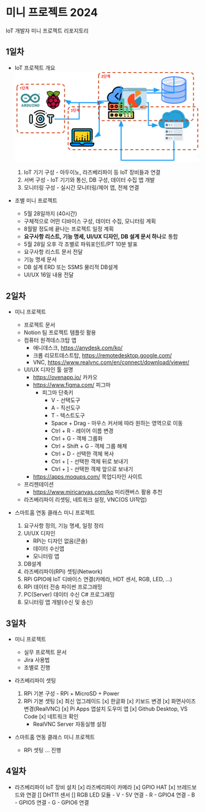 # 미니 프로젝트 2024
IoT 개발자 미니 프로젝트 리포지토리

## 1일차
- IoT 프로젝트 개요
    ![IoT프로젝트](https://raw.githubusercontent.com/som7199/miniprojects-2024/main/mp001.png)

    1. IoT 기기 구성 - 아두이노, 라즈베리파이 등 IoT 장비들과 연결
    2. 서버 구성 - IoT 기기와 통신, DB 구성, 데이터 수집 앱 개발
    3. 모니터링 구성 - 실시간 모니터링/제어 앱, 전체 연결

- 조별 미니 프로젝트
    - 5월 28일까지 (40시간)
    - 구체적으로 어떤 디바이스 구성, 데이터 수집, 모니터링 계획
    - 8월말 정도에 끝나는 프로젝트 일정 계획
    - **요구사항 리스트, 기능 명세, UI/UX 디자인, DB 설계 문서 하나**로 통합
    - 5월 28일 오후 각 조별로 파워포인트/PT 10분 발표
    - 요구사항 리스트 문서 전달
    - 기능 명세 문서
    - DB 설계 ERD 또는 SSMS 물리적 DB설계
    - UI/UX 16일 내용 전달

## 2일차
- 미니 프로젝트
    - 프로젝트 문서
    - Notion 팀 프로젝트 템플릿 활용
    - 컴퓨터 원격데스크탑 앱
        - 애니데스크, https://anydesk.com/ko/
        - 크롭 리모트데스트탑, https://remotedesktop.google.com/
        - VNC, https://www.realvnc.com/en/connect/download/viewer/
    - UI/UX 디자인 툴 설명
        - https://ovenapp.io/ 카카오
        - https://www.figma.com/ 피그마
            - 피그마 단축키
                - V - 선택도구
                - A - 직선도구
                - T - 텍스트도구
                - Space + Drag - 마우스 커서에 따라 원하는 영역으로 이동
                - Ctrl + R - 레이어 이름 변경
                - Ctrl + G - 객체 그룹화
                - Ctrl + Shift + G - 객체 그룹 해제
                - Ctrl + D - 선택한 객체 복사
                - Ctrl + [ - 선택한 객체 뒤로 보내기
                - Ctrl + ] - 선택한 객체 앞으로 보내기
        - https://apps.moqups.com/ 목업디자인 사이트
    - 프리젠테이션
        - https://www.miricanvas.com/ko 미리캔버스 활용 추천
    - 라즈베리파이 리셋팅, 네트워크 설정, VNC(OS UI작업)

- 스마트홈 연동 클래스 미니 프로젝트
    1. 요구사항 정의, 기능 명세, 일정 정리
    2. UI/UX 디자인
        - RPi는 디자인 없음(콘솔)
        - 데이터 수신앱
        - 모니터링 앱
    3. DB설계
    4. 라즈베리파이(RPi) 셋팅(Network)
    5. RPi GPIO에 IoT 디바이스 연결(카메라, HDT 센서, RGB, LED, ...)
    6. RPi 데이터 전송 파이썬 프로그래밍
    7. PC(Server) 데이터 수신 C# 프로그래밍
    8. 모니터링 앱 개발(수신 및 송신)

## 3일차
- 미니 프로젝트
    - 실무 프로젝트 문서
    - Jira 사용법
    - 조별로 진행

- 라즈베리파이 셋팅
    1. RPi 기본 구성 - RPi + MicroSD + Power
    2. RPi 기본 셋팅
        [x] 최신 업그레이드
        [x] 한글화
        [x] 키보드 변경
        [x] 화면사이즈 변경(RealVNC)
        [x] Pi Apps 앱설치 도우미 앱
        [x] Github Desktop, VS Code
        [x] 네트워크 확인
        - RealVNC Server 자동실행 설정

- 스마트홈 연동 클래스 미니 프로젝트
    - RPi 셋팅 ... 진행

## 4일차
- 라즈베리파이 IoT 장비 설치
    [x] 라즈베리파이 카메라
    [x] GPIO HAT
    [x] 브레드보드와 연결
    [] DHT11 센서
    [] RGB LED 모듈
        - V - 5V 연결
        - R - GPIO4 연결
        - B - GPIO5 연결
        - G - GPIO6 연결